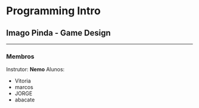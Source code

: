 # Programming Intro
## Imago Pinda - Game Design
---
### Membros
Instrutor: **Nemo**
Alunos:
- Vitoria
- marcos
- JORGE
- abacate

